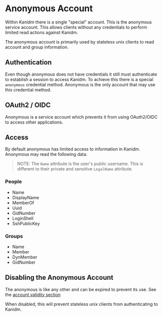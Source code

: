 # Anonymous Account

Within Kanidm there is a single "special" account. This is the anonymous service account. This
allows clients without any credentials to perform limited read actions against Kanidm.

The anonymous account is primarily used by stateless unix clients to read account and group
information.

## Authentication

Even though anonymous does not have credentials it still must authenticate to establish a session to
access Kanidm. To achieve this there is a special `anonymous` credential method. Anonymous is the
only account that may use this credential method.

## OAuth2 / OIDC

Anonymous is a service account which prevents it from using OAuth2/OIDC to access other
applications.

## Access

By default anonymous has limited access to information in Kanidm. Anonymous may read the following
data.

> NOTE: The `Name` attribute is the user's public username. This is different to their private and
> sensitive `LegalName` attribute.

### People

- Name
- DisplayName
- MemberOf
- Uuid
- GidNumber
- LoginShell
- SshPublicKey

### Groups

- Name
- Member
- DynMember
- GidNumber

## Disabling the Anonymous Account

The anonymous is like any other and can be expired to prevent its use. See the
[account validity section](./people#account-validity)

When disabled, this will prevent stateless unix clients from authenticating to Kanidm.
